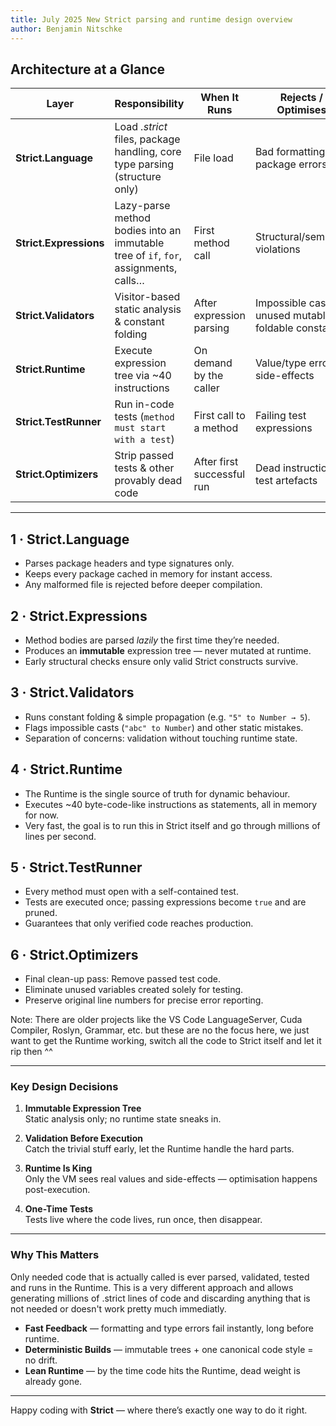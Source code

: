 ```yaml
---
title: July 2025 New Strict parsing and runtime design overview
author: Benjamin Nitschke
---
```


## Architecture at a Glance

| Layer | Responsibility | When It Runs | Rejects / Optimises |
|-------|----------------|-------------|---------------------|
| **Strict.Language** | Load *.strict* files, package handling, core type parsing (structure only) | File load | Bad formatting & package errors |
| **Strict.Expressions** | Lazy-parse method bodies into an immutable tree of `if`, `for`, assignments, calls… | First method call | Structural/semantic violations |
| **Strict.Validators** | Visitor-based static analysis & constant folding | After expression parsing | Impossible casts, unused mutables, foldable constants |
| **Strict.Runtime** | Execute expression tree via ~40 instructions | On demand by the caller | Value/type errors, side-effects |
| **Strict.TestRunner** | Run in-code tests (`method must start with a test`) | First call to a method | Failing test expressions |
| **Strict.Optimizers** | Strip passed tests & other provably dead code | After first successful run | Dead instructions, test artefacts |

---

## 1 · Strict.Language
* Parses package headers and type signatures only.  
* Keeps every package cached in memory for instant access.  
* Any malformed file is rejected before deeper compilation.

## 2 · Strict.Expressions
* Method bodies are parsed _lazily_ the first time they’re needed.  
* Produces an **immutable** expression tree — never mutated at runtime.  
* Early structural checks ensure only valid Strict constructs survive.

## 3 · Strict.Validators
* Runs constant folding & simple propagation (e.g. `"5" to Number → 5`).  
* Flags impossible casts (`"abc" to Number`) and other static mistakes.  
* Separation of concerns: validation without touching runtime state.

## 4 · Strict.Runtime
* The Runtime is the single source of truth for dynamic behaviour.  
* Executes ~40 byte-code-like instructions as statements, all in memory for now.  
* Very fast, the goal is to run this in Strict itself and go through millions of lines per second.

## 5 · Strict.TestRunner
* Every method must open with a self-contained test.  
* Tests are executed once; passing expressions become `true` and are pruned.  
* Guarantees that only verified code reaches production.

## 6 · Strict.Optimizers
* Final clean-up pass: Remove passed test code.
* Eliminate unused variables created solely for testing.  
* Preserve original line numbers for precise error reporting.

Note: There are older projects like the VS Code LanguageServer, Cuda Compiler, Roslyn, Grammar, etc. but these are no the focus here, we just want to get the Runtime working, switch all the code to Strict itself and let it rip then ^^

---

### Key Design Decisions

1. **Immutable Expression Tree**  
   Static analysis only; no runtime state sneaks in.

2. **Validation Before Execution**  
   Catch the trivial stuff early, let the Runtime handle the hard parts.

3. **Runtime Is King**  
   Only the VM sees real values and side-effects — optimisation happens post-execution.

4. **One-Time Tests**  
   Tests live where the code lives, run once, then disappear.

---

### Why This Matters

Only needed code that is actually called is ever parsed, validated, tested and runs in the Runtime. This is a very different approach and allows generating millions of .strict lines of code and discarding anything that is not needed or doesn't work pretty much immediatly.
* **Fast Feedback** — formatting and type errors fail instantly, long before runtime.  
* **Deterministic Builds** — immutable trees + one canonical code style = no drift.  
* **Lean Runtime** — by the time code hits the Runtime, dead weight is already gone.

---

Happy coding with **Strict** — where there’s exactly one way to do it right.